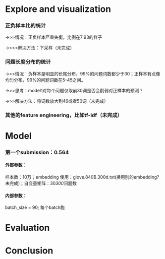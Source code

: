 
# Explore and visualization
### 正负样本比的统计

->>>情况：正负样本严重失衡，比例在7:93的样子

->>>>解决方法：下采样（未完成）
### 问题长度分布的统计

->>>情况：负样本是明显的长尾分布，99%的问题词数都少于30；正样本有点像均匀分布，99%的问题词数在5-45之间。

->>>思考：model1对每个问题仅取前30词是否会削弱对正样本的预测？

->>>解决方法：将词数放大到46或者50词（未完成）
### 其他的feature engineering，比如tf-idf（未完成）


# Model
### 第一个submission：0.564

#### 外部参数：

样本数：10万；embedding 使用：glove.840B.300d.txt(换用别的embedding? 未完成)；自变量矩阵：30*300*问题数

#### 内部参数：

batch_size = 90; 每个batch跑
# Evaluation
# Conclusion
